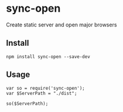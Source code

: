 # sync-open
Create static server and open major browsers

## Install
```shell
npm install sync-open --save-dev
```

## Usage
```node
var so = require('sync-open');
var $ServerPath = "./dist";

so($ServerPath);
```

